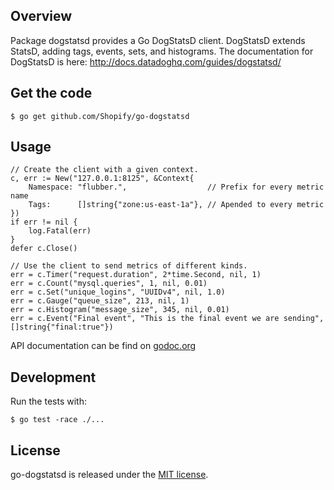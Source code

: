 ## Overview

Package dogstatsd provides a Go DogStatsD client. DogStatsD extends StatsD, adding tags,
events, sets, and histograms. The documentation for DogStatsD is here:
http://docs.datadoghq.com/guides/dogstatsd/

## Get the code

    $ go get github.com/Shopify/go-dogstatsd

## Usage

    // Create the client with a given context.
    c, err := New("127.0.0.1:8125", &Context{
        Namespace: "flubber.",                  // Prefix for every metric name
        Tags:      []string{"zone:us-east-1a"}, // Apended to every metric
    })
    if err != nil {
        log.Fatal(err)
    }
    defer c.Close()

    // Use the client to send metrics of different kinds.
    err = c.Timer("request.duration", 2*time.Second, nil, 1)
    err = c.Count("mysql.queries", 1, nil, 0.01)
    err = c.Set("unique_logins", "UUIDv4", nil, 1.0)
    err = c.Gauge("queue_size", 213, nil, 1)
    err = c.Histogram("message_size", 345, nil, 0.01)
    err = c.Event("Final event", "This is the final event we are sending", []string{"final:true"})

API documentation can be find on [godoc.org](http://godoc.org/github.com/Shopify/go-dogstatsd)

## Development

Run the tests with:

    $ go test -race ./...

## License

go-dogstatsd is released under the [MIT license](http://www.opensource.org/licenses/mit-license.php).
